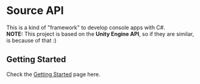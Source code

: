 # Source API
This is a kind of "framework" to develop console apps with C#.\
**NOTE:** This project is based on the **Unity Engine API**, so if they are similar, is because of that :)

## Getting Started
Check the [Getting Started](https://github.com/Javialonqv/Source-API/wiki/Documentation#getting-started) page here.
